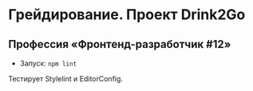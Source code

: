 # Грейдирование. Проект Drink2Go
## Профессия «Фронтенд-разработчик #12»

- Запуск: `npm lint`

Тестирует Stylelint и EditorConfig.

